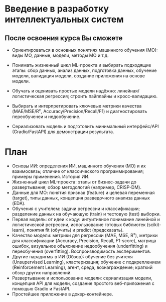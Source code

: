 # Введение в разработку интеллектуальных систем

## После освоения курса Вы сможете
* Ориентироваться в основных понятиях машинного обучения (МО): виды МО, данные, модели, методы МО и т.д.

* Понимать жизненный цикл ML-проекта и выбирать подходящие этапы: сбор данных, анализ данных, подготовка данных, обучение модели, валидация модели, создание приложения на основе модели.

* Обучать и оценивать простые модели надёжно: линейная/логистическая регрессия; строить пайплайны и кросс-валидацию.

* Выбирать и интерпретировать ключевые метрики качества (MAE/MSE/R², Accuracy/Precision/Recall/F1) и диагностировать переобученеи и недообучение.

* Сериализовать модель и подготовить минимальный интерфейс/API (Gradio/FastAPI) для демонстрации результата.


# План
* Основы ИИ: определения ИИ, машинного обучения (МО) и их взаимосвязь; отличие от классического программирования; примеры применения. История ИИ.
* Жизненный цикл ML-проекта: этапы от бизнес-задачи до развертывания; обзор методологий (например, CRISP-DM).  
* Данные для МО: понятия признак (feature) и целевая переменная (target), типы данных, концепция разведочного анализа данных (EDA).
* Обучения с учителем: задачи регрессии и классификации; разделение данных на обучающую (train) и тестовую (test) выборки.
* Первая модель: от идеи к коду: интуитивное понимание линейной и логистической регрессии, использование готовых библиотек (scikit-learn), понятия fit (обучить) и predict (предсказать).
* Качество модели: метрики для регрессии (MAE, MSE, R²), метрики для классификации (Accuracy, Precision, Recall, F1-score), матрица ошибок, визуальное объяснение недообучения (underfitting) и переобучения (overfitting). Воспроизводимость экспериментов.
* Другие парадигмы в ИИ (Обзор): обучение без учителя (Unsupervised Learning), кластеризация; обучение с подкреплением (Reinforcement Learning), агент, среда, вознаграждение; краткий обзор других направлений.
* Развертывание и использование модели: сериализация модели, концепция API для модели, создание простого веб-приложения с помощью Gradio и FastAPI.
* Простейшее приложение в докер-контейнере.